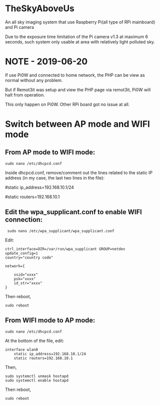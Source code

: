 # TheSkyAboveUs
An all sky imaging system that use Raspberry Pi(all type of RPi mainboard) and Pi camera

Due to the exposure time limitation of the Pi camera v1.3 at maximum 6 seconds, such system only usable at area with relatively light polluted sky.

# NOTE - 2019-06-20
If use Pi0W and connected to home network, the PHP can be view as normal without any problem.

But if Remot3it was setup and view the PHP page via remot3it, Pi0W will halt from operation.

This only happen on Pi0W. Other RPi board got no issue at all.

# Switch between AP mode and WIFI mode
From AP mode to WIFI mode:
-
    sudo nano /etc/dhcpcd.conf
 
Inside dhcpcd.conf, remove/comment out the lines related to the static IP address (in my case, the last two lines in the file):

#static ip_address=192.168.10.1/24

#static routers=192.168.10.1

Edit the wpa_supplicant.conf to enable WIFI connection:
-
     sudo nano /etc/wpa_supplicant/wpa_supplicant.conf
    
Edit:

    ctrl_interface=DIR=/var/run/wpa_supplicant GROUP=netdev
    update_config=1
    country="country code"

    network={
    
        ssid="xxxx"
        psk="xxxx"
        id_str="xxxx"
    }

Then reboot,

    sudo reboot

From WIFI mode to AP mode:
-
    sudo nano /etc/dhcpcd.conf
 
At the bottom of the file, edit:

    interface wlan0
        static ip_address=192.168.10.1/24
        static routers=192.168.10.1

Then,

    sudo systemctl unmask hostapd
    sudo systemctl enable hostapd

Then reboot,
    
    sudo reboot
